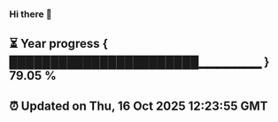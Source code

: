 ### Hi there 👋
⏳ Year progress { ███████████████████████▁▁▁▁▁▁▁ } 79.05 %
---
⏰ Updated on Thu, 16 Oct 2025 12:23:55 GMT
---
